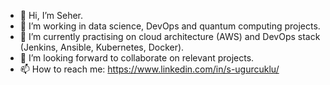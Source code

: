 - 👋 Hi, I’m Seher.
- 👀 I’m working in data science, DevOps and quantum computing projects.
- 🌱 I’m currently practising on cloud architecture (AWS) and DevOps stack (Jenkins, Ansible, Kubernetes, Docker).
- 💞️ I’m looking forward to collaborate on relevant projects.
- 📫 How to reach me: https://www.linkedin.com/in/s-ugurcuklu/

<!---
zenmaestr0/zenmaestr0 is a ✨ special ✨ repository because its `README.md` (this file) appears on your GitHub profile.
You can click the Preview link to take a look at your changes.
--->
